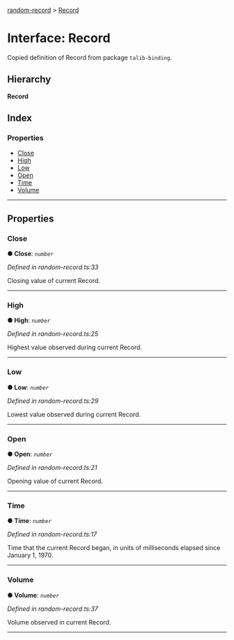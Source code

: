 [random-record](../README.md) > [Record](../interfaces/record.md)

# Interface: Record

Copied definition of Record from package `talib-binding`.

## Hierarchy

**Record**

## Index

### Properties

* [Close](record.md#close)
* [High](record.md#high)
* [Low](record.md#low)
* [Open](record.md#open)
* [Time](record.md#time)
* [Volume](record.md#volume)

---

## Properties

<a id="close"></a>

###  Close

**● Close**: *`number`*

*Defined in random-record.ts:33*

Closing value of current Record.

___
<a id="high"></a>

###  High

**● High**: *`number`*

*Defined in random-record.ts:25*

Highest value observed during current Record.

___
<a id="low"></a>

###  Low

**● Low**: *`number`*

*Defined in random-record.ts:29*

Lowest value observed during current Record.

___
<a id="open"></a>

###  Open

**● Open**: *`number`*

*Defined in random-record.ts:21*

Opening value of current Record.

___
<a id="time"></a>

###  Time

**● Time**: *`number`*

*Defined in random-record.ts:17*

Time that the current Record began, in units of milliseconds elapsed since January 1, 1970.

___
<a id="volume"></a>

###  Volume

**● Volume**: *`number`*

*Defined in random-record.ts:37*

Volume observed in current Record.

___

